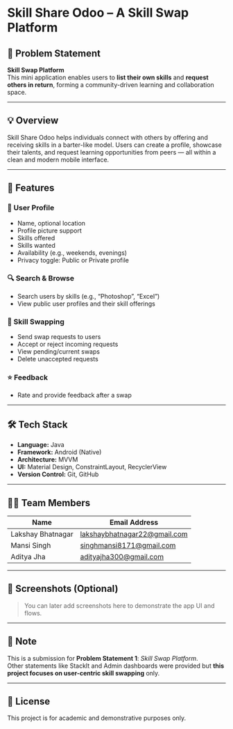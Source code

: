 # Skill Share Odoo – A Skill Swap Platform

## 🚀 Problem Statement
**Skill Swap Platform**  
This mini application enables users to **list their own skills** and **request others in return**, forming a community-driven learning and collaboration space.

---

## 💡 Overview

Skill Share Odoo helps individuals connect with others by offering and receiving skills in a barter-like model. Users can create a profile, showcase their talents, and request learning opportunities from peers — all within a clean and modern mobile interface.

---

## 🔧 Features

### 👤 User Profile
- Name, optional location
- Profile picture support
- Skills offered
- Skills wanted
- Availability (e.g., weekends, evenings)
- Privacy toggle: Public or Private profile

### 🔍 Search & Browse
- Search users by skills (e.g., “Photoshop”, “Excel”)
- View public user profiles and their skill offerings

### 🔄 Skill Swapping
- Send swap requests to users
- Accept or reject incoming requests
- View pending/current swaps
- Delete unaccepted requests

### ⭐ Feedback
- Rate and provide feedback after a swap

---

## 🛠 Tech Stack
- **Language:** Java  
- **Framework:** Android (Native)  
- **Architecture:** MVVM  
- **UI:** Material Design, ConstraintLayout, RecyclerView  
- **Version Control:** Git, GitHub  

---

## 👨‍💻 Team Members

| Name              | Email Address                    |
|-------------------|----------------------------------|
| Lakshay Bhatnagar | lakshaybhatnagar22@gmail.com     |
| Mansi Singh       | singhmansi8171@gmail.com         |
| Aditya Jha        | adityajha300@gmail.com           |

---

## 📸 Screenshots (Optional)
> You can later add screenshots here to demonstrate the app UI and flows.

---

## 📝 Note

This is a submission for **Problem Statement 1**: *Skill Swap Platform*.  
Other statements like StackIt and Admin dashboards were provided but **this project focuses on user-centric skill swapping** only.

---

## 📌 License

This project is for academic and demonstrative purposes only.
